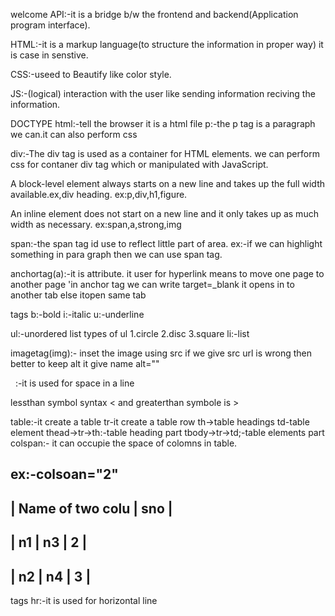welcome
API:-it is a bridge b/w the frontend and backend(Application program interface).

HTML:-it is a markup language(to structure the
information in proper way) it is case in senstive.

CSS:-useed to Beautify like color style.

JS:-(logical) interaction with the user like sending information reciving the information. 

DOCTYPE html:-tell the browser it is a html file
p:-the p tag is a paragraph we can.it can also perform css

div:-The div tag is used as a container for HTML elements. 
we can perform css for contaner div tag which or manipulated with JavaScript.

A block-level element always starts on a new line and takes up the full width available.ex,div heading.
ex:p,div,h1,figure.

An inline element does not start on a new line and it only takes up as much width as necessary.
ex:span,a,strong,img 


span:-the span tag id use to reflect little part of area.
ex:-if we can highlight something in para graph then we can use span tag.

anchortag(a):-it is attribute.
it user for hyperlink means to move one page to another page
'in anchor tag we can write target=_blank it opens in to another tab else itopen same tab

tags
b:-bold
i:-italic
u:-underline

ul:-unordered list
 types of ul
 1.circle
 2.disc
 3.square
li:-list

imagetag(img):- inset the image using src if we give src url is wrong then better to keep alt it give name alt=""

&nbsp; :-it is used for space in a line

lessthan symbol syntax &lt; and greaterthan symbole is &gt;

table:-it create a table
tr-it create a table row
th->table headings
td-table element
thead->tr->th:-table heading part
tbody->tr->td;-table elements part
colspan:- it can occupie the space of colomns in table.

ex:-colsoan="2"
---------------------------
| Name of two colu |  sno |
---------------------------
|  n1   |  n3      |   2  |
---------------------------
|  n2   |  n4      |   3  |
---------------------------

tags
hr:-it is used for horizontal line